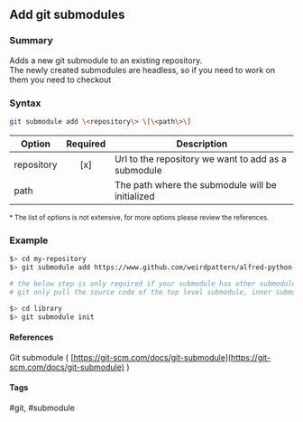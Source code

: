 ## Add git submodules

### Summary
  Adds a new git submodule to an existing repository.  
  The newly created submodules are headless, so if you need to work on them you need to checkout

### Syntax
  ```bash
  git submodule add \<repository\> \[\<path\>\]
  ```  
  
  | Option     | Required  | Description                                         |   
  | ---------- | :-------: | --------------------------------------------------- |   
  | repository | [x]       | Url to the repository we want to add as a submodule |   
  | path       |           | The path where the submodule will be initialized    |   
  
  <sub>* The list of options is not extensive, for more options please review the references.</sub>
  
### Example
  ```bash
  $> cd my-repository
  $> git submodule add https://www.github.com/weirdpattern/alfred-python-workflow library

  # the below step is only required if your submodule has other submodules
  # git only pull the source code of the top level submodule, inner submodules need to be initialized manually

  $> cd library
  $> git submodule init
  ```

#### References
  Git submodule \( [https://git-scm.com/docs/git-submodule](https://git-scm.com/docs/git-submodule) \)

#### Tags
  \#git, \#submodule

